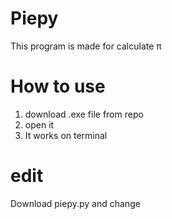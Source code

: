 # Piepy
This program is made for calculate π

# How to use
1. download .exe file from repo
2. open it
3. It works on terminal

# edit
Download piepy.py and change